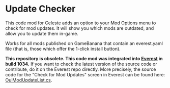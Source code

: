 # Update Checker

This code mod for Celeste adds an option to your Mod Options menu to check for mod updates. It will show you which mods are outdated, and allow you to update them in-game.

Works for all mods published on GameBanana that contain an everest.yaml file (that is, those which offer the 1-click install button).

**This repository is obsolete. This code mod was integrated into [Everest](
https://github.com/EverestAPI/Everest) in build 1034.** If you want to check the latest version of the source code or contribute, do it on the Everest repo directly. More precisely, the source code for the "Check for Mod Updates" screen in Everest can be found here: [OuiModUpdateList.cs](https://github.com/EverestAPI/Everest/blob/master/Celeste.Mod.mm/Mod/UI/OuiModUpdateList.cs).
